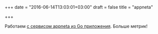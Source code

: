 +++
date = "2016-06-14T13:03:01+03:00"
draft = false
title = "appneta"

+++

<p>Работаем <a href="https://www.appneta.com/blog/go-long-with-golang/">с сервисом&nbsp;appneta из Go приложения</a>. Больше метрик!</p>

